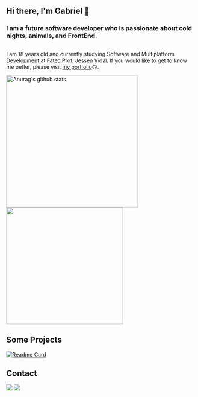 ## Hi there, I'm Gabriel 👋
### I am a future software developer who is passionate about cold nights, animals, and FrontEnd.
##
I am 18 years old and currently studying Software and Multiplatform Development at Fatec Prof. Jessen Vidal. If you would like to get to know me better, please visit [my portfolio](https://github.com/b4hia/Portfoliotfolio)🙃. 

 <a href="https://github.com/anuraghazra/github-readme-stats"><img align="center" src="https://github-readme-stats.vercel.app/api?username=b4hia&show_icons=true&include_all_commits=true&theme=tokyonight&hide_border=true&count_private=true" alt="Anurag's github stats" style="width: 350px;"/></a> <a href="https://github.com/anuraghazra/github-readme-stats"><img align="center" src="https://github-readme-stats.vercel.app/api/top-langs/?username=b4hia&layout=compact&theme=tokyonight&hide_border=true" style="width: 310px;"  /></a> 


## Some Projects

[![Readme Card](https://github-readme-stats.vercel.app/api/pin/?username=b4hia&repo=DevWEB&theme=tokyonight)](https://github.com/b4hia/DevWEB)

## Contact
<div> 
  <a href="https://www.instagram.com/biel_1mvp/" target="_blank"><img src="https://img.shields.io/badge/-Instagram-%23E4405F?style=for-the-badge&logo=instagram&logoColor=white" target="_blank"></a>
  <a href="#" target="_blank"><img src="https://img.shields.io/badge/-LinkedIn-%230077B5?style=for-the-badge&logo=linkedin&logoColor=white" target="_blank"></a> 
</div>
